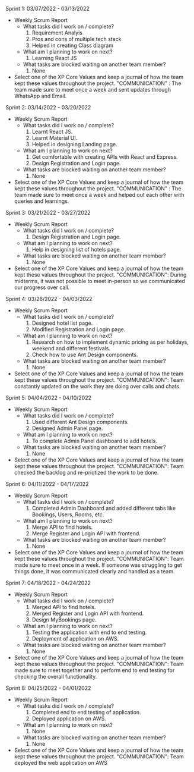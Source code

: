 Sprint 1: 03/07/2022 - 03/13/2022
- Weekly Scrum Report
	- What tasks did I work on / complete?
		1. Requirement Analyis
		2. Pros and cons of multiple tech stack
		3. Helped in creating Class diagram 
	- What am I planning to work on next?
		1. Learning React JS
	- What tasks are blocked waiting on another team member?
		1. None
 - Select one of the XP Core Values and keep a journal of how the team kept these values throughout the project.
    "COMMUNICATION" : The team made sure to meet once a week and sent updates through WhatsApp and Email.


Sprint 2: 03/14/2022 - 03/20/2022
- Weekly Scrum Report
	- What tasks did I work on / complete?
		1. Learnt React JS.
		2. Learnt Material UI.
		3. Helped in designing Landing page.
	- What am I planning to work on next?
		1. Get comfortable with creating APIs with React and Express.
		2. Design Registration and Login page.
	- What tasks are blocked waiting on another team member?
		1. None
 - Select one of the XP Core Values and keep a journal of how the team kept these values throughout the project.
    "COMMUNICATION" : The team made sure to meet once a week and helped out each other with queries and learnings.


Sprint 3: 03/21/2022 - 03/27/2022
- Weekly Scrum Report
	- What tasks did I work on / complete?
		1. Design Registration and Login page.
	- What am I planning to work on next?
		1. Help in designing list of hotels page.	 
	- What tasks are blocked waiting on another team member?
		1. None
 - Select one of the XP Core Values and keep a journal of how the team kept these values throughout the project.
    "COMMUNICATION": During midterms, it was not possible to meet in-person so we communicated our progress over call.


Sprint 4: 03/28/2022 - 04/03/2022
- Weekly Scrum Report
	- What tasks did I work on / complete?
		1. Designed hotel list page.
        2. Modified Registration and Login page.
	- What am I planning to work on next?
        1. Research on how to implement dynamic pricing as per holidays, weekend and different festivals.
        2. Check how to use Ant Design components.	 
	- What tasks are blocked waiting on another team member?
		1. None
- Select one of the XP Core Values and keep a journal of how the team kept these values throughout the project.
    "COMMUNICATION":  Team constantly updated on the work they are doing over calls and chats.


Sprint 5: 04/04/2022 - 04/10/2022
- Weekly Scrum Report
	- What tasks did I work on / complete?
		1. Used different Ant Design components.
        2. Designed Admin Panel page.
	- What am I planning to work on next?
		1. To complete Admin Panel dashboard to add hotels. 
	- What tasks are blocked waiting on another team member?
		1. None
- Select one of the XP Core Values and keep a journal of how the team kept these values throughout the project.
    "COMMUNICATION": Team checked the backlog and re-priotized the work to be done.


Sprint 6: 04/11/2022 - 04/17/2022
- Weekly Scrum Report
	- What tasks did I work on / complete?
		1. Completed Admin Dashboard and added different tabs like Bookings, Users, Rooms, etc.
	- What am I planning to work on next?
		1. Merge API to find hotels.	
		2. Merge Register and Login API with frontend.  
	- What tasks are blocked waiting on another team member?
		1. None
- Select one of the XP Core Values and keep a journal of how the team kept these values throughout the project.
    "COMMUNICATION": Team made sure to meet once in a week. If someone was struggling to get things done, it was communicated clearly and handled as a team.


Sprint 7: 04/18/2022 - 04/24/2022
- Weekly Scrum Report
	- What tasks did I work on / complete?
		1. Merged API to find hotels.
		2. Merged Register and Login API with frontend.
		3. Design MyBookings page. 
	- What am I planning to work on next?
		1. Testing the application with end to end testing.
        2. Deployment of application on AWS.
	- What tasks are blocked waiting on another team member?
		1. None
- Select one of the XP Core Values and keep a journal of how the team kept these values throughout the project.
    "COMMUNICATION": Team made sure to meet together and to perform end to end testing for checking the overall functionality.


Sprint 8: 04/25/2022 - 04/01/2022
- Weekly Scrum Report
	- What tasks did I work on / complete?
		1. Completed end to end testing of application.
		2. Deployed application on AWS.
	- What am I planning to work on next?
		1. None
	- What tasks are blocked waiting on another team member?
		1. None
- Select one of the XP Core Values and keep a journal of how the team kept these values throughout the project.
    "COMMUNICATION": Team deployed the web application on AWS
